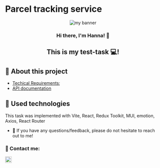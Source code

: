 # Parcel tracking service

<p align="center">
  <img src="https://user-images.githubusercontent.com/105170538/236946232-864d4a11-0d21-45da-ad80-e4cc8a245ddb.png" alt="my banner">
</p>

<h3 align="center">
Hi there, I'm Hanna! 👋
</h3>

<h2 align="center">
This is my test-task 💻!
</h2>

## 🌱 About this project

- [Techical Requirements](https://docs.google.com/presentation/d/1ijcRHtZ6GhJphTsFL9JJOrEPKGCI9EykAyqyxfyWnCA/edit#slide=id.g89488fde73_0_8);
- [API documentation](https://developers.novaposhta.ua/documentation)


## 💼 Used technologies

This task was implemented with Vite, React, Redux Toolkit,
MUI, emotion, Axios, React Router

- 💬 If you have any questions/feedback, please do not hesitate to reach out to
  me!

### 🤝 Contact me:

<a href="https://www.linkedin.com/in/hanna-konchakovska/"><img align="left" src="https://raw.githubusercontent.com/yushi1007/yushi1007/main/images/linkedin.svg" alt="Hanna | LinkedIn" width="21px"/></a>

